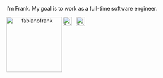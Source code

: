 I'm Frank. My goal is to work as a full-time software engineer.

<p align="center">
  <img align="left" src="https://github-readme-stats.vercel.app/api/top-langs?username=fabianofrank&show_icons=true&theme=dark&locale=en&layout=compact" alt="fabianofrank" height="150"/>
</p>

<a href="https://twitter.com/fabianofrank" title="Follow me on Twitter">
  <img
    width="24"
    alt="Follow me on Twitter"
    src="https://raw.githubusercontent.com/trekhleb/trekhleb/master/assets/icons/twitter.svg"
  /></a>
&nbsp;
<a href="https://www.linkedin.com/in/fabianofrank/" title="Follow me on LinkedIn">
  <img
    width="24"
    alt="Follow me on LinkedIn"
    src="https://raw.githubusercontent.com/trekhleb/trekhleb/master/assets/icons/linkedin.svg"
  /></a>
&nbsp;